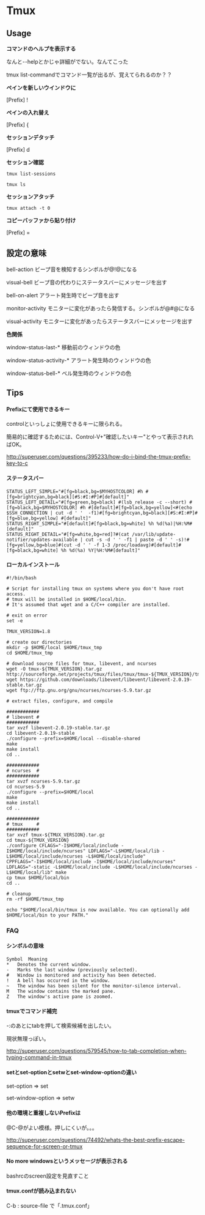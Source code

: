 # Tmux


## Usage

**コマンドのヘルプを表示する**


なんと--helpとかじゃ詳細がでない。なんてこった

tmux list-commandでコマンド一覧が出るが、覚えてられるのか？？


**ペインを新しいウインドウに**

[Prefix] !


**ペインの入れ替え**

[Prefix] {


**セッションデタッチ**

[Prefix] d


**セッション確認**

`tmux list-sessions`

`tmux ls`


**セッションアタッチ**

`tmux attach -t 0`


**コピーバッファから貼り付け**

[Prefix] =


## 設定の意味

bell-action ビープ音を検知するシンボルが@!@になる

visual-bell ビープ音の代わりにステータスバーにメッセージを出す

bell-on-alert アラート発生時でビープ音を出す

monitor-activity モニターに変化があったら発信する。シンボルが@#@になる

visual-activity モニターに変化があったらステータスバーにメッセージを出す


**色関係**

window-status-last-* 移動前のウィンドウの色

window-status-activity-* アラート発生時のウィンドウの色

window-status-bell-* ベル発生時のウィンドウの色


## Tips

#### Prefixにて使用できるキー

controlといっしょに使用できるキーに限られる。

簡易的に確認するためには、Control-V+"確認したいキー"とやって表示されればOK。


http://superuser.com/questions/395233/how-do-i-bind-the-tmux-prefix-key-to-c


#### ステータスバー

~~~
STATUS_LEFT_SIMPLE="#[fg=black,bg=$MYHOSTCOLOR] #h #[fg=brightcyan,bg=black][#S:#I:#P]#[default]"
STATUS_LEFT_DETAIL="#[fg=green,bg=black] #(lsb_release -c --short) #[fg=black,bg=$MYHOSTCOLOR] #h #[default]#[fg=black,bg=yellow]<#(echo $SSH_CONNECTION | cut -d ' '  -f1)#[fg=brightcyan,bg=black][#S:#I:#P]#[fg=blue,bg=yellow] #[default]"
STATUS_RIGHT_SIMPLE="#[default]#[fg=black,bg=white] %h %d(%a)|%H:%M#[default]"
STATUS_RIGHT_DETAIL="#[fg=white,bg=red]?#(cat /var/lib/update-notifier/updates-available | cut -s -d ' ' -f1 | paste -d ' ' -s)!#[fg=yellow,bg=blue]#(cut -d ' ' -f 1-3 /proc/loadavg)#[default]#[fg=black,bg=white] %h %d(%a) %Y|%H:%M#[default]"
~~~

#### ローカルインストール

~~~
#!/bin/bash

# Script for installing tmux on systems where you don't have root access.
# tmux will be installed in $HOME/local/bin.
# It's assumed that wget and a C/C++ compiler are installed.

# exit on error
set -e

TMUX_VERSION=1.8

# create our directories
mkdir -p $HOME/local $HOME/tmux_tmp
cd $HOME/tmux_tmp

# download source files for tmux, libevent, and ncurses
wget -O tmux-${TMUX_VERSION}.tar.gz http://sourceforge.net/projects/tmux/files/tmux/tmux-${TMUX_VERSION}/tmux-${TMUX_VERSION}.tar.gz/download
wget https://github.com/downloads/libevent/libevent/libevent-2.0.19-stable.tar.gz
wget ftp://ftp.gnu.org/gnu/ncurses/ncurses-5.9.tar.gz

# extract files, configure, and compile

############
# libevent #
############
tar xvzf libevent-2.0.19-stable.tar.gz
cd libevent-2.0.19-stable
./configure --prefix=$HOME/local --disable-shared
make
make install
cd ..

############
# ncurses  #
############
tar xvzf ncurses-5.9.tar.gz
cd ncurses-5.9
./configure --prefix=$HOME/local
make
make install
cd ..

############
# tmux     #
############
tar xvzf tmux-${TMUX_VERSION}.tar.gz
cd tmux-${TMUX_VERSION}
./configure CFLAGS="-I$HOME/local/include -I$HOME/local/include/ncurses" LDFLAGS="-L$HOME/local/lib -L$HOME/local/include/ncurses -L$HOME/local/include"
CPPFLAGS="-I$HOME/local/include -I$HOME/local/include/ncurses" LDFLAGS="-static -L$HOME/local/include -L$HOME/local/include/ncurses -L$HOME/local/lib" make
cp tmux $HOME/local/bin
cd ..

# cleanup
rm -rf $HOME/tmux_tmp

echo "$HOME/local/bin/tmux is now available. You can optionally add $HOME/local/bin to your PATH."
~~~


### FAQ

#### シンボルの意味

~~~
Symbol	Meaning
*	Denotes the current window.
-	Marks the last window (previously selected).
#	Window is monitored and activity has been detected.
!	A bell has occurred in the window.
~	The window has been silent for the monitor-silence interval.
M	The window contains the marked pane.
Z	The window's active pane is zoomed.
~~~

#### tmuxでコマンド補完

<prefix>-:のあとにtabを押して検索候補を出したい。


現状無理っぽい。


http://superuser.com/questions/579545/how-to-tab-completion-when-typing-command-in-tmux



#### setとset-optionとsetwとset-window-optionの違い

set-option        => set

set-window-option => setw


#### 他の環境と重複しないPrefixは

@C-@がよい模様。押しにくいが。。。


http://superuser.com/questions/74492/whats-the-best-prefix-escape-sequence-for-screen-or-tmux


#### No more windowsというメッセージが表示される

bashrcのscreen設定を見直すこと


#### tmux.confが読み込まれない

C-b : source-file で「.tmux.conf」

